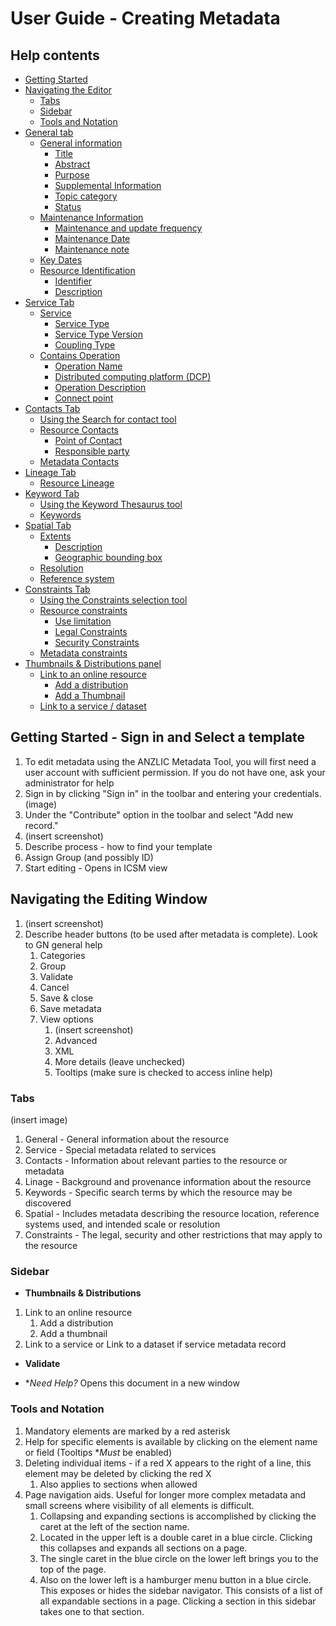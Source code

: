 # User Guide - Creating Metadata
## Help contents
- [Getting Started](./ANZLIC-Metadata-Tool---User-Guide---Creating-Metadata.md#getting-started---sign-in-and-select-a-template)
- [Navigating the Editor](ANZLIC-Metadata-Tool---User-Guide---Creating-Metadata.md#navigating-the-editing-window)
  - [Tabs](./ANZLIC-Metadata-Tool---User-Guide---Creating-Metadata.md#tabs)
  - [Sidebar](./ANZLIC-Metadata-Tool---User-Guide---Creating-Metadata.md#sidebar)
  - [Tools and Notation](./ANZLIC-Metadata-Tool---User-Guide---Creating-Metadata.md#tools-and-notation)
- [General tab](./General-Metadata.md)
  - [General information](./General-Metadata.md#general-information)
    - [Title](./General-Metadata.md#title---the-name-by-which-the-cited-resource-is-known)
    - [Abstract](./General-Metadata.md#abstract---brief-narrative-summary-of-the-content-of-the-resource)
    - [Purpose](./General-Metadata.md#purpose----summary-of-the-intentions-with-which-the-resource-was-developed)
    - [Supplemental Information](./General-Metadata.md#supplemental-information---any-other-descriptive-information-about-the-dataset)
    - [Topic category](./General-Metadata.md#topic-category---main-themes-of-the-dataset-selected-from-an-official-iso-list)
    - [Status](./General-Metadata.md#topic-category---main-themes-of-the-dataset-selected-from-an-official-iso-list)
  - [Maintenance Information](./General-Metadata.md#maintenance-information)
    - [Maintenance and update frequency](./General-Metadata.md#maintenance-and-update-frequency_---how-often-changes-and-additions-are-made-to-the-resource)
    - [Maintenance Date](./General-Metadata.md#maintenance-and-update-frequency_---how-often-changes-and-additions-are-made-to-the-resource)
    - [Maintenance note](./General-Metadata.md#maintenance-note---textual-information-about-the-last-update-committed-to-a-resource)
  - [Key Dates](./General-Metadata.md#key-dates)
  - [Resource Identification](./General-Metadata.md#resource-identification)
    - [Identifier](./General-Metadata.md#identifier---a-unique-identifier-for-the-resource-describe-by-this-metadata-record)
    - [Description](./General-Metadata.md#description---a-textual-description-of-the-nature-and-purpose-of-the-provided-resource-identifier)
- [Service Tab](./Service-Metadata.md)
  - [Service](./Service-Metadata.md#service)
    - [Service Type](./Service-Metadata.md#service-type---a-name-identifying-the-type-of-service-provided-by-the-described-resource)
    - [Service Type Version](./Service-Metadata.md#service-type-version---provides-search-based-on-the-value-of-the-service-type)
    - [Coupling Type](./Service-Metadata.md#coupling-type---documents-the-relation-of-the-service-to-associated-data)
  - [Contains Operation](./Service-Metadata.md#contains-operation)
    - [Operation Name](./Service-Metadata.md#operation-name---a-unique-identifier-for-this-interface)
    - [Distributed computing platform (DCP)](./ervice-Metadata.md#distributed-computing-platform-dcp---dcp-on-which-the-operation-has-been-implemented)
    - [Operation Description](./Service-Metadata.md#operation-description---free-text-description-of-the-intent-and-results-of-the-operation)
    - [Connect point](./Service-Metadata.md#connect-point---address-for-connecting-to-the-described-service-interface)
- [Contacts Tab](./Contacts-Metadata.md)
  - [Using the Search for contact tool](./Contacts-Metadata.md#using-the-search-for-contact-tool)
  - [Resource Contacts](./Contacts-Metadata.md#resource-contacts)
    - [Point of Contact](./point-of-contact---contact-information-for-those-who-provide-a-first-point-of-contact-related-to-the-resource)
    - [Responsible party](./Contacts-Metadata.md#responsible-party---name-and-position-information-for-an-individual-or-organisation-that-is-responsible-for-the-resource)
  - [Metadata Contacts](./Contacts-Metadata.md#metadata-contacts)
- [Lineage Tab](./Linage-Metadata.md)
  - [Resource Lineage](./Linage-Metadata.md#resource-lineage)
- [Keyword Tab](./Keyword-Metadata.md)
  - [Using the Keyword Thesaurus tool](./Contacts-Metadata.md#using-the-search-for-contact-tool)
  - [Keywords](./Keyword-Metadata.md#keywords)
- [Spatial Tab](./Spatial-Metadata.md)
  - [Extents](./Spatial-Metadata.md#extents)
    - [Description](./Spatial-Metadata.md#description---written-explanation-of-the-spatial-and-temporal-extents-of-the-resource)
    - [Geographic bounding box](./Spatial-Metadata.md#geographic-bounding-box---four-values-which-define-a-box-containing-the-resource-area-of-relevance)
  - [Resolution](./Spatial-Metadata.md#resolution)
  - [Reference system](./Spatial-Metadata.md#reference-system)
- [Constraints Tab](./Constraints-Metadata.md)
  - [Using the Constraints selection tool](./Constraints-Metadata.md#using-the-constraints-selection-tool)
  - [Resource constraints](./Constraints-Metadata.md#resource-constraints)
    - [Use limitation](./Constraints-Metadata.md#use-limitation---holds-general-constraint-information-such-as-not-to-be-used-for-navigation)
    - [Legal Constraints](./Constraints-Metadata.md#legal-constraints---a-table-of-legal-constraints-that-apply-to-the-cited-resource)
    - [Security Constraints](./Constraints-Metadata.md#security-constraints---a-table-of-security-constraints-that-apply-to-the-cited-resource)
  - [Metadata constraints](./Constraints-Metadata.md#metadata-constraints)
- [Thumbnails & Distributions panel](./Thumbnails-and-Distributions-Metadata.md)
  - [Link to an online resource](./Thumbnails-and-Distributions-Metadata.md#link-to-an-online-resource)
    - [Add a distribution](./Thumbnails-and-Distributions-Metadata.md#add-a-distribution)
    - [Add a Thumbnail](./Thumbnails-and-Distributions-Metadata.md#add-a-thumbnail)
  - [Link to a service / dataset](./Thumbnails-and-Distributions-Metadata.md#link-to-a-service--dataset)
## Getting Started - Sign in and Select a template
1. To edit metadata using the ANZLIC Metadata Tool, you will first need a user account with sufficient permission. If you do not have one, ask your administrator for help
1. Sign in by clicking "Sign in" in the toolbar and entering your credentials. (image)
1. Under the "Contribute" option in the toolbar and select "Add new record."
1. (insert screenshot)
1. Describe process - how to find your template
1. Assign Group (and possibly ID)
1. Start editing - Opens in ICSM view
## Navigating the Editing Window
1. (insert screenshot)
1. Describe header buttons (to be used after metadata is complete). Look to GN general help
    1. Categories
    1. Group
    1. Validate
    1. Cancel
    1. Save & close
    1. Save metadata
    1. View options 
        1. (insert screenshot)
        1. Advanced
        1. XML
        1. More details (leave unchecked)
        1. Tooltips (make sure is checked to access inline help)
### Tabs 
(insert image)
1. General - General information about the resource
1. Service - Special metadata related to services
1. Contacts - Information about relevant parties to the resource or metadata
1. Linage - Background and provenance information about the resource
1. Keywords - Specific search terms by which the resource may be discovered
1. Spatial - Includes metadata describing the resource location, reference systems used, and intended scale or resolution
1. Constraints - The legal, security and other restrictions that may apply to the resource

### Sidebar

* **Thumbnails & Distributions**

1. Link to an online resource
    1. Add a distribution
    1. Add a thumbnail
1. Link to a service or Link to a dataset if service metadata record

* **Validate**

* **Need Help?*
Opens this document in a new window

### Tools and Notation
1. Mandatory elements are marked by a red asterisk
1. Help for specific elements is available by clicking on the element name or field (Tooltips **Must* be enabled)
1. Deleting individual items - if a red X appears to the right of a line, this element may be deleted by clicking the red X
    1. Also applies to sections when allowed
1. Page navigation aids. Useful for longer more complex metadata and small screens where visibility of all elements is difficult.
    1. Collapsing and expanding sections is accomplished by clicking the caret at the left of the section name. 
    1. Located in the upper left is a double caret in a blue circle. Clicking this collapses and expands all sections on a page.
    1. The single caret in the blue circle on the lower left brings you to the top of the page.
    1. Also on the lower left is a hamburger menu button in a blue circle. This exposes or hides the sidebar navigator. This consists of a list of all expandable sections in a page. Clicking a section in this sidebar takes one to that section.







